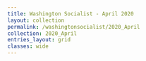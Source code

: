 ```yaml
---
title: Washington Socialist - April 2020
layout: collection
permalink: /washingtonsocialist/2020_April
collection: 2020_April
entries_layout: grid
classes: wide
---
```

